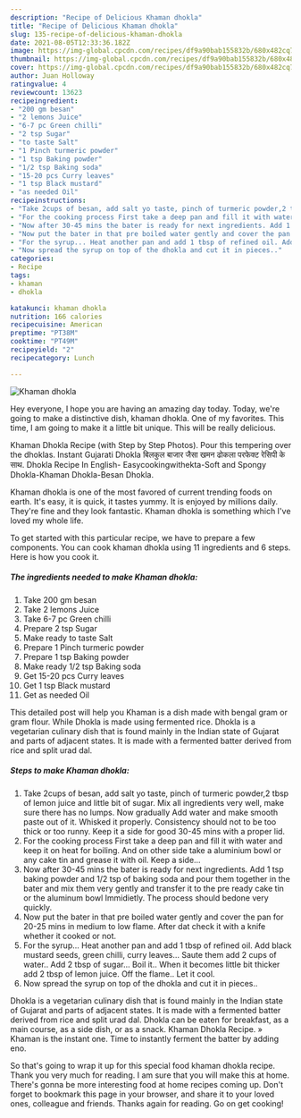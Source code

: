 ```yaml
---
description: "Recipe of Delicious Khaman dhokla"
title: "Recipe of Delicious Khaman dhokla"
slug: 135-recipe-of-delicious-khaman-dhokla
date: 2021-08-05T12:33:36.182Z
image: https://img-global.cpcdn.com/recipes/df9a90bab155832b/680x482cq70/khaman-dhokla-recipe-main-photo.jpg
thumbnail: https://img-global.cpcdn.com/recipes/df9a90bab155832b/680x482cq70/khaman-dhokla-recipe-main-photo.jpg
cover: https://img-global.cpcdn.com/recipes/df9a90bab155832b/680x482cq70/khaman-dhokla-recipe-main-photo.jpg
author: Juan Holloway
ratingvalue: 4
reviewcount: 13623
recipeingredient:
- "200 gm besan"
- "2 lemons Juice"
- "6-7 pc Green chilli"
- "2 tsp Sugar"
- "to taste Salt"
- "1 Pinch turmeric powder"
- "1 tsp Baking powder"
- "1/2 tsp Baking soda"
- "15-20 pcs Curry leaves"
- "1 tsp Black mustard"
- "as needed Oil"
recipeinstructions:
- "Take 2cups of besan, add salt yo taste, pinch of turmeric powder,2 tbsp of lemon juice and little bit of sugar. Mix all ingredients very well, make sure there has no lumps. Now gradually Add water and make smooth paste out of it. Whisked it properly. Consistency should not to be too thick or too runny. Keep it a side for good 30-45 mins with a proper lid."
- "For the cooking process First take a deep pan and fill it with water and keep it on heat for boiling. And on other side take a aluminium bowl or any cake tin and grease it with oil. Keep a side..."
- "Now after 30-45 mins the bater is ready for next ingredients. Add 1 tsp baking powder and 1/2 tsp of baking soda and pour them together in the bater and mix them very gently and transfer it to the pre ready cake tin or the aluminum bowl Immidietly. The process should bedone very quickly."
- "Now put the bater in that pre boiled water gently and cover the pan for 20-25 mins in medium to low flame. After dat check it with a knife whether it cooked or not."
- "For the syrup... Heat another pan and add 1 tbsp of refined oil. Add black mustard seeds, green chilli, curry leaves... Saute them add 2 cups of water.. Add 2 tbsp of sugar... Boil it.. When it becomes little bit thicker add 2 tbsp of lemon juice. Off the flame.. Let it cool."
- "Now spread the syrup on top of the dhokla and cut it in pieces.."
categories:
- Recipe
tags:
- khaman
- dhokla

katakunci: khaman dhokla 
nutrition: 166 calories
recipecuisine: American
preptime: "PT38M"
cooktime: "PT49M"
recipeyield: "2"
recipecategory: Lunch

---
```



![Khaman dhokla](https://img-global.cpcdn.com/recipes/df9a90bab155832b/680x482cq70/khaman-dhokla-recipe-main-photo.jpg)

Hey everyone, I hope you are having an amazing day today. Today, we're going to make a distinctive dish, khaman dhokla. One of my favorites. This time, I am going to make it a little bit unique. This will be really delicious.

Khaman Dhokla Recipe (with Step by Step Photos). Pour this tempering over the dhoklas. Instant Gujarati Dhokla बिलकुल बाजार जैसा खमन ढोकला परफेक्ट रेसिपी के साथ. Dhokla Recipe In English- Easycookingwithekta-Soft and Spongy Dhokla-Khaman Dhokla-Besan Dhokla.

Khaman dhokla is one of the most favored of current trending foods on earth. It's easy, it is quick, it tastes yummy. It is enjoyed by millions daily. They're fine and they look fantastic. Khaman dhokla is something which I've loved my whole life.


To get started with this particular recipe, we have to prepare a few components. You can cook khaman dhokla using 11 ingredients and 6 steps. Here is how you cook it.

<!--inarticleads1-->

##### The ingredients needed to make Khaman dhokla:

1. Take 200 gm besan
1. Take 2 lemons Juice
1. Take 6-7 pc Green chilli
1. Prepare 2 tsp Sugar
1. Make ready to taste Salt
1. Prepare 1 Pinch turmeric powder
1. Prepare 1 tsp Baking powder
1. Make ready 1/2 tsp Baking soda
1. Get 15-20 pcs Curry leaves
1. Get 1 tsp Black mustard
1. Get as needed Oil


This detailed post will help you Khaman is a dish made with bengal gram or gram flour. While Dhokla is made using fermented rice. Dhokla is a vegetarian culinary dish that is found mainly in the Indian state of Gujarat and parts of adjacent states. It is made with a fermented batter derived from rice and split urad dal. 

<!--inarticleads2-->

##### Steps to make Khaman dhokla:

1. Take 2cups of besan, add salt yo taste, pinch of turmeric powder,2 tbsp of lemon juice and little bit of sugar. Mix all ingredients very well, make sure there has no lumps. Now gradually Add water and make smooth paste out of it. Whisked it properly. Consistency should not to be too thick or too runny. Keep it a side for good 30-45 mins with a proper lid.
1. For the cooking process First take a deep pan and fill it with water and keep it on heat for boiling. And on other side take a aluminium bowl or any cake tin and grease it with oil. Keep a side...
1. Now after 30-45 mins the bater is ready for next ingredients. Add 1 tsp baking powder and 1/2 tsp of baking soda and pour them together in the bater and mix them very gently and transfer it to the pre ready cake tin or the aluminum bowl Immidietly. The process should bedone very quickly.
1. Now put the bater in that pre boiled water gently and cover the pan for 20-25 mins in medium to low flame. After dat check it with a knife whether it cooked or not.
1. For the syrup... Heat another pan and add 1 tbsp of refined oil. Add black mustard seeds, green chilli, curry leaves... Saute them add 2 cups of water.. Add 2 tbsp of sugar... Boil it.. When it becomes little bit thicker add 2 tbsp of lemon juice. Off the flame.. Let it cool.
1. Now spread the syrup on top of the dhokla and cut it in pieces..


Dhokla is a vegetarian culinary dish that is found mainly in the Indian state of Gujarat and parts of adjacent states. It is made with a fermented batter derived from rice and split urad dal. Dhokla can be eaten for breakfast, as a main course, as a side dish, or as a snack. Khaman Dhokla Recipe. » Khaman is the instant one. Time to instantly ferment the batter by adding eno. 

So that's going to wrap it up for this special food khaman dhokla recipe. Thank you very much for reading. I am sure that you will make this at home. There's gonna be more interesting food at home recipes coming up. Don't forget to bookmark this page in your browser, and share it to your loved ones, colleague and friends. Thanks again for reading. Go on get cooking!
